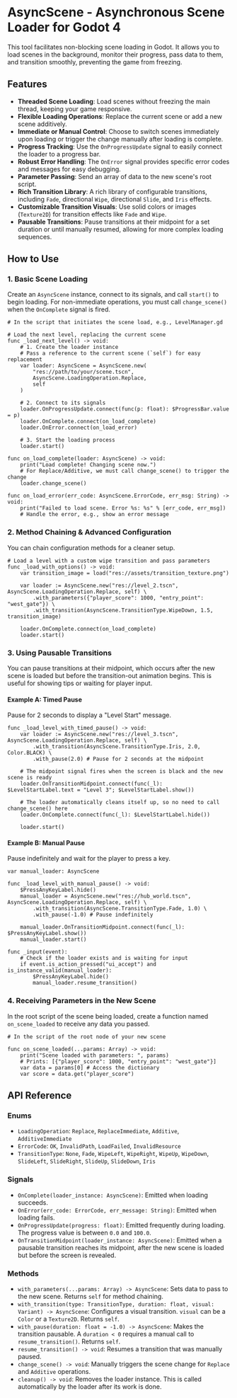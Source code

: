# AsyncScene - Asynchronous Scene Loader for Godot 4

This tool facilitates non-blocking scene loading in Godot. It allows you to load scenes in the background, monitor their progress, pass data to them, and transition smoothly, preventing the game from freezing.

## Features

  * **Threaded Scene Loading**: Load scenes without freezing the main thread, keeping your game responsive.
  * **Flexible Loading Operations**: Replace the current scene or add a new scene additively.
  * **Immediate or Manual Control**: Choose to switch scenes immediately upon loading or trigger the change manually after loading is complete.
  * **Progress Tracking**: Use the `OnProgressUpdate` signal to easily connect the loader to a progress bar.
  * **Robust Error Handling**: The `OnError` signal provides specific error codes and messages for easy debugging.
  * **Parameter Passing**: Send an array of data to the new scene's root script.
  * **Rich Transition Library**: A rich library of configurable transitions, including `Fade`, directional `Wipe`, directional `Slide`, and `Iris` effects.
  * **Customizable Transition Visuals**: Use solid colors or images (`Texture2D`) for transition effects like `Fade` and `Wipe`.
  * **Pausable Transitions**: Pause transitions at their midpoint for a set duration or until manually resumed, allowing for more complex loading sequences.

## How to Use

### 1\. Basic Scene Loading

Create an `AsyncScene` instance, connect to its signals, and call `start()` to begin loading. For non-immediate operations, you must call `change_scene()` when the `OnComplete` signal is fired.

```gdscript
# In the script that initiates the scene load, e.g., LevelManager.gd

# Load the next level, replacing the current scene
func _load_next_level() -> void:
	# 1. Create the loader instance
	# Pass a reference to the current scene (`self`) for easy replacement
	var loader: AsyncScene = AsyncScene.new(
		"res://path/to/your/scene.tscn",
		AsyncScene.LoadingOperation.Replace,
		self
	)

	# 2. Connect to its signals
	loader.OnProgressUpdate.connect(func(p: float): $ProgressBar.value = p)
	loader.OnComplete.connect(on_load_complete)
	loader.OnError.connect(on_load_error)

	# 3. Start the loading process
	loader.start()

func on_load_complete(loader: AsyncScene) -> void:
	print("Load complete! Changing scene now.")
	# For Replace/Additive, we must call change_scene() to trigger the change
	loader.change_scene()

func on_load_error(err_code: AsyncScene.ErrorCode, err_msg: String) -> void:
	print("Failed to load scene. Error %s: %s" % [err_code, err_msg])
	# Handle the error, e.g., show an error message
```

### 2\. Method Chaining & Advanced Configuration

You can chain configuration methods for a cleaner setup.

```gdscript
# Load a level with a custom wipe transition and pass parameters
func _load_with_options() -> void:
	var transition_image = load("res://assets/transition_texture.png")
	
	var loader := AsyncScene.new("res://level_2.tscn", AsyncScene.LoadingOperation.Replace, self) \
		.with_parameters({"player_score": 1000, "entry_point": "west_gate"}) \
		.with_transition(AsyncScene.TransitionType.WipeDown, 1.5, transition_image)

	loader.OnComplete.connect(on_load_complete)
	loader.start()
```

### 3\. Using Pausable Transitions

You can pause transitions at their midpoint, which occurs after the new scene is loaded but before the transition-out animation begins. This is useful for showing tips or waiting for player input.

#### Example A: Timed Pause

Pause for 2 seconds to display a "Level Start" message.

```gdscript
func _load_level_with_timed_pause() -> void:
	var loader := AsyncScene.new("res://level_3.tscn", AsyncScene.LoadingOperation.Replace, self) \
		.with_transition(AsyncScene.TransitionType.Iris, 2.0, Color.BLACK) \
		.with_pause(2.0) # Pause for 2 seconds at the midpoint

	# The midpoint signal fires when the screen is black and the new scene is ready
	loader.OnTransitionMidpoint.connect(func(_l): $LevelStartLabel.text = "Level 3"; $LevelStartLabel.show())
	
	# The loader automatically cleans itself up, so no need to call change_scene() here
	loader.OnComplete.connect(func(_l): $LevelStartLabel.hide())

	loader.start()
```

#### Example B: Manual Pause

Pause indefinitely and wait for the player to press a key.

```gdscript
var manual_loader: AsyncScene

func _load_level_with_manual_pause() -> void:
	$PressAnyKeyLabel.hide()
	manual_loader = AsyncScene.new("res://hub_world.tscn", AsyncScene.LoadingOperation.Replace, self) \
		.with_transition(AsyncScene.TransitionType.Fade, 1.0) \
		.with_pause(-1.0) # Pause indefinitely

	manual_loader.OnTransitionMidpoint.connect(func(_l): $PressAnyKeyLabel.show())
	manual_loader.start()

func _input(event):
	# Check if the loader exists and is waiting for input
	if event.is_action_pressed("ui_accept") and is_instance_valid(manual_loader):
		$PressAnyKeyLabel.hide()
		manual_loader.resume_transition()
```

### 4\. Receiving Parameters in the New Scene

In the root script of the scene being loaded, create a function named `on_scene_loaded` to receive any data you passed.

```gdscript
# In the script of the root node of your new scene

func on_scene_loaded(...params: Array) -> void:
	print("Scene loaded with parameters: ", params)
	# Prints: [{"player_score": 1000, "entry_point": "west_gate"}]
	var data = params[0] # Access the dictionary
	var score = data.get("player_score")
```

## API Reference

### Enums

  * `LoadingOperation`: `Replace`, `ReplaceImmediate`, `Additive`, `AdditiveImmediate`
  * `ErrorCode`: `OK`, `InvalidPath`, `LoadFailed`, `InvalidResource`
  * `TransitionType`: `None`, `Fade`, `WipeLeft`, `WipeRight`, `WipeUp`, `WipeDown`, `SlideLeft`, `SlideRight`, `SlideUp`, `SlideDown`, `Iris`

### Signals

  * `OnComplete(loader_instance: AsyncScene)`: Emitted when loading succeeds.
  * `OnError(err_code: ErrorCode, err_message: String)`: Emitted when loading fails.
  * `OnProgressUpdate(progress: float)`: Emitted frequently during loading. The progress value is between `0.0` and `100.0`.
  * `OnTransitionMidpoint(loader_instance: AsyncScene)`: Emitted when a pausable transition reaches its midpoint, after the new scene is loaded but before the screen is revealed.

### Methods

  * `with_parameters(...params: Array) -> AsyncScene`: Sets data to pass to the new scene. Returns `self` for method chaining.
  * `with_transition(type: TransitionType, duration: float, visual: Variant) -> AsyncScene`: Configures a visual transition. `visual` can be a `Color` or a `Texture2D`. Returns `self`.
  * `with_pause(duration: float = -1.0) -> AsyncScene`: Makes the transition pausable. A `duration < 0` requires a manual call to `resume_transition()`. Returns `self`.
  * `resume_transition() -> void`: Resumes a transition that was manually paused.
  * `change_scene() -> void`: Manually triggers the scene change for `Replace` and `Additive` operations.
  * `cleanup() -> void`: Removes the loader instance. This is called automatically by the loader after its work is done.
